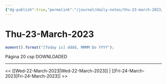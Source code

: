 ```yaml
---
{"dg-publish":true,"permalink":"/journal/daily-notes/thu-23-march-2023/","title":"DLNT","tags":["Daily,"],"noteIcon":"","created":"2023-03-23T01:34:00.572-05:00","updated":"2023-08-07T13:41:19.951-05:00"}
---
```



# Thu-23-March-2023

```javascript
moment().format("[Today is] dddd, MMMM Do YYYY");
```
Página 20 csp DOWNLOADED 
- - - 

<< [[Wed-22-March-2023\|Wed-22-March-2023]] | [[Fri-24-March-2023\|Fri-24-March-2023]] >>
